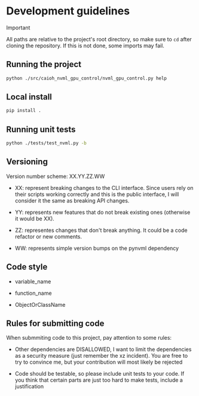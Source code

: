# Development guidelines

> [!IMPORTANT]  
> All paths are relative to the project's root directory, so make sure to `cd` after cloning the repository. If this is not done, some imports may fail.

## Running the project

```bash
python ./src/caioh_nvml_gpu_control/nvml_gpu_control.py help
```

## Local install

```bash
pip install .
```

## Running unit tests

```bash
python ./tests/test_nvml.py -b
```

## Versioning

Version number scheme: XX.YY.ZZ.WW

* XX: represent breaking changes to the CLI interface. Since users rely on their scripts working correctly and this is the public interface, I will consider it the same as breaking API changes. 

* YY: represents new features that do not break existing ones (otherwise it would be XX).

* ZZ: representes changes that don't break anything. It could be a code refactor or new comments.

* WW: represents simple version bumps on the pynvml dependency

## Code style

* variable_name

* function_name

* ObjectOrClassName

## Rules for submitting code

When submmiting code to this project, pay attention to some rules:

* Other dependencies are DISALLOWED, I want to limit the dependencies as a security measure (just remember the xz incident). You are free to try to convince me, but your contribution will most likely be rejected

* Code should be testable, so please include unit tests to your code. If you think that certain parts are just too hard to make tests, include a justification